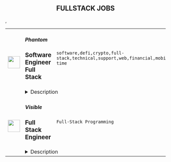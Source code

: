<div align="center"><h2>FULLSTACK JOBS</h2></div><table><tr>
                <td width="100" height="100" rowspan="2">
                    <img src="https://remoteok.com/assets/img/jobs/70141c74da5bc987f8779450fd145b921676618206.peg" width="38px" height="auto">
                </td>
                <td width="300">
                    <h5>Phantom</h5>
                    <h3>Software Engineer Full Stack</h3>
                </td>
                <td width="300">
                    <code>software,defi,crypto,full-stack,technical,support,web,financial,mobile,engineer,engineering,full-time</code>
                </td>
                <td width="200">
                <text>4 days ago</text>
                </td>
                <td width="100" rowspan="2">
                <a href="https://remoteOK.com/remote-jobs/remote-software-engineer-full-stack-phantom-195782" align="right" target="_blank">Apply</a>
                </td>
            </tr>
            <tr>
                <td colspan="3">
                <details><summary>Description</summary>
                Our crypto wallet is used by millions of people to access apps and financial services built on the Solana blockchain. As a full-stack engineer at Phantom youâll be doing everything from building delightful user interfaces and creating cross-platform client infrastructure on the frontend, to creating APIs, data pipelines and services that bridge the gap between the blockchain and the user experience our users have come to expect on the backend. Join us on our mission to make the digital economy safe and easy to use for everyone.<br>This role is fully remote; however, weâre only open to candidates based in US and EU time zones.<p></p><h3><b>Responsibilities</b></h3><br><ul>
<li align="left">
<b>Feature development:</b>Â You will be owning features on our web platforms â currently theÂ <span style=""><a class="bbcode-link" href="https://phantom.app/download" target="_blank" rel="noopener noreferrer nofollow">Phantom Extension</a></span>Â and our website.</li>
<li align="left">
<b>New initiatives and products:</b>Â You will be leading initiatives to add support for other blockchains to Phantom, and to launch new complementary products or infrastructure.</li>
<li align="left">
<b>Interfacing with users:</b>Â You will be interfacing directly with end-users and developers building on Phantom â supporting them and collecting feedback to inform the direction of the product.</li>
<li align="left">
<b>Team building:</b>Â You will be working with the team to create and foster a culture of raising the bar with each new hire.</li>
</ul><br><h3><b>Qualifications</b></h3><br><ul>
<li align="left">Bachelors degree in Computer Science or related technical field or equivalent practical experience</li>
<li align="left">5+ years full-time software engineering experience</li>
<li align="left">Demonstrated interest in open and community-driven platforms</li>
<li align="left">
<i>Nice-To-Have</i>: experience in a blockchain based projectÂ </li>
</ul><br><h3><b>Opportunity</b></h3><br>We are a team of experienced builders with a ton of traction in a big and growing market â our users are so passionate they were hacking their way into our private beta. Only months after launching we've acquired millions of users, and are adding hundreds of thousands every week. We are by far the leading wallet on Solana, and plan to expand to other chains soon.<br>On top of that, there has never been a better time to work in crypto and on wallets in particular.<br><ul>
<li align="left">
<b>Wallets play a pivotal role:</b>Â Wallets are responsible for on-boarding new users into crypto, and can make or break the user experience.</li>
<li align="left">
<b>We are moving to a multi-chain world:</b>Â New blockchains and scaling solutions are coming online and gaining traction, but are lacking decent wallets and bridges.</li>
<li align="left">
<b>DeFi & NFTs are exploding :</b>Â Interest in DeFi and NFTs has exploded, yet they are still an after-thought in existing wallets.</li>
</ul><br><h3><b>Benefits</b></h3><br><ul>
<li align="left">Competitive salary and equity.</li>
<li align="left">Comprehensive insurance (medical/dental/vision) â 100% covered.</li>
<li align="left">Stipend for your ideal remote / WFH set-up: laptop, headphones, and any other work gear you may need.</li>
<li align="left">Flexible hours and a long-standing, supportive remote environment.</li>
<li align="left">Monthly co-working space and mobile phone expense.</li>
<li align="left">Unlimited vacation: Take time when you need it (and we really mean it).</li>
<li align="left">401(k) retirement plan (although we are not matching at this time)</li>
<li align="left">Wellness benefit</li>
<li align="left">Daily lunch benefit</li>
</ul><br>The target base salary for this role will range between $150,000 to $250,000 with the addition of equity and benefits. This is determined by a few factors including your skillset, prior relevant experience, quality of interviews and market factors (such as location) at the point in time of offer.<br/><br/>Please mention the word **MASTERY** and tag RMTA3LjE3OC4yMzEuMjI3 when applying to show you read the job post completely (#RMTA3LjE3OC4yMzEuMjI3). This is a beta feature to avoid spam applicants. Companies can search these words to find applicants that read this and see they're human.
                </details>
                </td>
            </tr>,<tr>
                <td width="100" height="100" rowspan="2">
                    <img src="https://wwr-pro.s3.amazonaws.com/logos/0083/7327/logo.gif" width="38px" height="auto">
                </td>
                <td width="300">
                    <h5>Visible</h5>
                    <h3> Full Stack Engineer</h3>
                </td>
                <td width="300">
                    <code>Full-Stack Programming</code>
                </td>
                <td width="200">
                <text>0 days ago</text>
                </td>
                <td width="100" rowspan="2">
                <a href="https://weworkremotely.com/listings/visible-full-stack-engineer-1" align="right" target="_blank">Apply</a>
                </td>
            </tr>
            <tr>
                <td colspan="3">
                <details><summary>Description</summary>
                <img src="https://we-work-remotely.imgix.net/logos/0083/7327/logo.gif?ixlib=rails-4.0.0&w=50&h=50&dpr=2&fit=fill&auto=compress" />

<p>
  <strong>Headquarters:</strong> 
    <br /><strong>URL:</strong> <a href="https://visible.vc">https://visible.vc</a>
</p>

<h3><strong>Welcome!</strong></h3><p><a href="https://visible.vc/">Visible</a> is on a mission to help startup founders succeed. We’re achieving this by building best-in-class tools for startups and the venture capital investors who back them.</p><p>Visible is a profitable, established software startup made up of 13 fully remote teammates across the globe and has been set up this way since Visible was founded in 2015 (we have this whole remote work thing down).</p><h3><strong>Role Overview:</strong></h3><p>We are looking for a full-stack, mid-to-senior-level engineer to join our small engineering team and help scale our product to support our next stage of growth. Here is what to expect:</p><p>Our stack includes a Ruby on Rails API, PostgreSQL, Redis and Ember.js. We deploy to Heroku and Vercel and use Docker for local development. We have many different challenges that range from implementing product features to DevOps-type work and performance optimization. Other notable tools &amp; frameworks you will be working with include Tailwind CSS, AWS, Mobiledoc, and a lot of 3rd party APIs.</p><p>We favor full-stack engineers who have a good understanding of the entire scope of an application, but you don’t need to know both Rails and Ember to apply (however, for this position experience with one of the js frameworks is preferred and Ember experience is a big bonus).</p><p>You will work closely with our engineering team, product designer, and CEO, helping guide product direction and execution. Some things you might find yourself working on in the first couple of months:</p><ul>
<li><p>Participate in a <a href="https://basecamp.com/shapeup">cycle</a> where you are actively pitching, shaping, and building product features.</p></li>
<li><p>Build new and improve existing <a href="https://visible.vc/integrations/">integrations</a>.</p></li>
<li><p>Help rebuild our marketing website.</p></li>
<li>
<p>Pair with other engineers on the team and our product designer, participate in engineering calls (we do weekly mob programming sessions).</p>
<p></p>
</li>
</ul><h3><strong>Working at Visible</strong></h3><p>We empower our people. As long as it is aligned with the company vision, everyone has a lot of liberty in choosing what to work on. We have a combined approach, both data-driven and user-driven. We work hard to create a culture where people ask questions and challenge what is being worked on.</p><p>Given that we are distributed, we end up working across multiple time zones and put an emphasis on being able to work asynchronously.</p><ul>
<li><p>We document everything we do in Notion, Slack, and GitHub.</p></li>
<li><p>We use Slack for daily lightweight stand-ups.</p></li>
<li><p>We meet virtually as a team 3x per week. This typically includes an all-hands, product standup, and a fun wild card day (we often play codenames or <a href="http://jackbox.tv/">jackbox.tv</a>).</p></li>
<li><p>Offsites throughout the year for fun and strategic planning.</p></li>
</ul><p>We have adopted a modified version of the "<a href="https://basecamp.com/shapeup">Shape Up</a>" process that fits our business and workflow. It allows us to build a high-quality product, take time to cool down, and not have to worry about looking at roadmaps that will change in the next six weeks anyway.</p><p>We have a full-time product designer, but everyone on the team is capable of producing shippable UIs and we really value a good sense of aesthetics.</p><p>We care more about quality than quantity. We spend time reducing our code and product debt. We pair whenever it is needed, we test our code, and we code review every line that goes in production. It is a great way to ensure quality and learn from each other.</p><p></p><h3><strong>Qualifications &amp; What We’re Looking For:</strong></h3><p>The following are all guide rails. Don't feel like you need to neatly check each box. If you love the role, we'd love to hear from you.</p><ul>
<li><p>You have at least 2 years of production experience with Rails/Ruby and/or Ember</p></li>
<li><p>You are comfortable working with multiple levels of the stack (JS, backend, database)</p></li>
<li><p>You want to be part of a small, growth-minded team</p></li>
<li><p>You care about writing clear, well-tested, maintainable code</p></li>
</ul><p><strong>Bonus points if you</strong></p><ul>
<li><p>Worked on Ember projects before (and enjoyed it)</p></li>
<li><p>Have experience working with 3rd-party APIs, designing RESTfull APIs</p></li>
<li><p>Have experience or interest in DevOps</p></li>
<li>
<p>Have previous experience building a startup product for scale</p>
<p></p>
</li>
</ul><h3><strong>Why Choose Visible:</strong></h3><p>💥Visible Impact: We’re a small yet highly efficient team. This means your work will have a direct and visible impact on the growth of our company.</p><p>💵 Ownership: Both in the work you do and equity in the company.</p><p>✈️ Flexibility: Fully remote work (able to work within at least 3 hours of US eastern time zone).</p><p>💻 Tech: We provide the tools you need to get your job done.</p><p>⚕️Benefits: 100% Health, Dental, and Vision coverage + 401(k)</p><p>🌴 Team Offsites: Two paid team offsites per year (the last few offsites were in Mexico, Barcelona, and Amsterdam).</p><p>📖 Vacation Time:  We all need a break sometimes. Visible employees get unlimited PTO.</p><p>🏢 Space: If you’d like to work in a coworking space or upgrade your home office, we’re happy to help.</p><p>⭐️ Culture: A team that makes you feel cared for.</p><p><strong>Compensation:</strong></p><ul><li>
<p>Annual Salary: $90,000 - $120,000 (USD), depending on experience and location</p>
<p></p>
</li></ul><h3>The Interview Process</h3><p>We'll review your application. So long as you are thoughtful in your application, we aim to get back to you within one week.</p><ul>
<li><p>Part I: Phone Screen with a team member. We'd love to hear about your development experience but more importantly answer any questions that you have.</p></li>
<li><p>Part II: A more technical deep dive with one of our senior engineers.</p></li>
<li><p>Part III: A coding project that will be related to your work. It will take less than a day to compete and we will pay you for your work.</p></li>
<li><p>Part IV: A final call to chat about the project and get to know the rest of the team.</p></li>
</ul>

<p><strong>To apply:</strong> <a href="https://weworkremotely.com/remote-jobs/visible-full-stack-engineer-1">https://weworkremotely.com/remote-jobs/visible-full-stack-engineer-1</a></p>

                </details>
                </td>
            </tr>,<tr>
                <td width="100" height="100" rowspan="2">
                    <img src="https://pbs.twimg.com/profile_images/1177267684574208000/54eG3WmW_400x400.jpg" width="38px" height="auto">
                </td>
                <td width="300">
                    <h5>SafetyWing</h5>
                    <h3>Fullstack Engineer </h3>
                </td>
                <td width="300">
                    <code></code>
                </td>
                <td width="200">
                <text>0 days ago</text>
                </td>
                <td width="100" rowspan="2">
                <a href="https://safetywing.pinpointhq.com/en/jobs/85454" align="right" target="_blank">Apply</a>
                </td>
            </tr>
            <tr>
                <td colspan="3">
                <details><summary>Description</summary>
                <h2>🧘 What we offer</h2> <div><!--block-->We operate in a fully remote work environment – work from anywhere globally.&nbsp;<br><br>You will receive salary and equity compensation, premium health insurance that works in every country worldwide, travel insurance, a laptop, an office stipend, a minimum of four weeks of vacation per year, and a personal development budget.</div><div><!--block--><br>We have a minimum of two annual team gatherings. The previous ones were in&nbsp; Ljubljana, San Francisco, Mexico and Bali. Also, you will be able to attend at least one relevant dev conference yearly.<br><br>We are looking forward to hearing from you!</div> <div><!--block-->We are seeking a Fullstack engineer<strong> </strong>interested in building a global safety net.</div><div><!--block--><br>At <strong>SafetyWing</strong>, we do not have a strong division between tech and product - we are all part of product development and participate in strategic decisions for the company. We believe this is the path to creating great products.</div><div><!--block--><br></div><div><!--block-->We are on a mission to remove the role of geographical borders as a barrier to equal opportunities and freedom for everyone. And we are doing that by creating simple health, insurance, and retirement products for remote workers worldwide as a replacement for national welfare systems.<br>Our current customers are digital nomads (b2c) and remote companies (b2b).</div> <h2>💻 Languages and technologies we use</h2>  <ul><li><!--block-->Java (and some Kotlin), Guice (dependency injection), Gradle</li><li><!--block-->Typescript, React, Redux, Framer Motion</li><li><!--block-->MySQL (with Hibernate and Liquibase)</li><li><!--block-->Google cloud platform</li></ul> <h2>🧪 We are looking for someone who</h2> <ul><li><!--block-->Is great at programming and enjoys what they do</li><li><!--block-->Enjoys taking ownership over a product</li><li><!--block-->Wants to help build a global social safety net on the internet</li><li><!--block-->Thinks for themselves instead of copying others</li><li><!--block-->Is creative and bold in the face of any problem</li><li><!--block-->Is intellectually honest and has high integrity</li></ul>
                </details>
                </td>
            </tr></table>